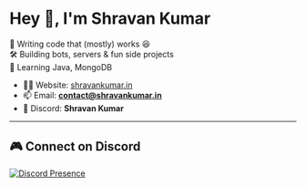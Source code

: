# Hey 👋, I'm Shravan Kumar  

🚀 Writing code that (mostly) works 😆  
🛠️ Building bots, servers & fun side projects  
🌱 Learning Java, MongoDB 

 
- 🕵️‍♂️ Website: [shravankumar.in](http://shravankumar.in)  
- 📫 Email: **contact@shravankumar.in**  
- 💬 Discord: **Shravan Kumar**  

---
  
## 🎮 Connect on Discord  

[![Discord Presence](https://lanyard.cnrad.dev/api/1271709462620540971?bg=0d1117&borderRadius=8px&hideBadges=true&animated=false&idleMessage=🌙%20Away)](https://discord.com/users/1271709462620540971)



